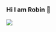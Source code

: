 ### Hi I am Robin 👋

<a href=https://www.linkedin.com/in/robinopdam/><img src="https://img.shields.io/badge/linkedin-%230077B5.svg?&style=for-the-badge&logo=linkedin&logoColor=white" /></a>
